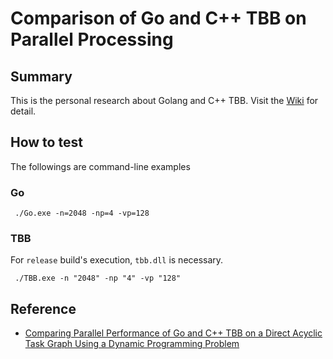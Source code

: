 # Comparison of Go and C++ TBB on Parallel Processing 

## Summary
This is the personal research about Golang and C++ TBB. 
Visit the [Wiki](https://github.com/luncliff/Research-Go-Cpp/wiki) for detail.

## How to test
The followings are command-line examples

### Go
```
 ./Go.exe -n=2048 -np=4 -vp=128
```

### TBB
For `release` build's execution, `tbb.dll` is necessary.
```
 ./TBB.exe -n "2048" -np "4" -vp "128" 
```

## Reference
 - [Comparing Parallel Performance of Go and C++ TBB on a Direct Acyclic Task Graph Using a Dynamic Programming Problem](https://pdfs.semanticscholar.org/86dd/6361792684cb844ddeda605ae0e0457efc6c.pdf)

